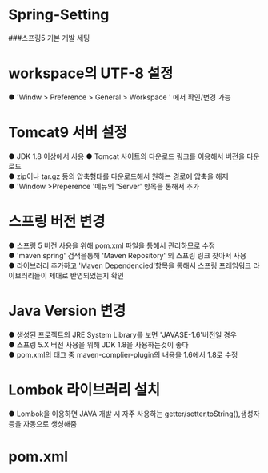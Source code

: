 # Spring-Setting
###스프링5 기본 개발 세팅

# workspace의 UTF-8 설정
● 'Windw > Preference > General > Workspace ' 에서 확인/변경 가능<br>

# Tomcat9 서버 설정
● JDK 1.8 이상에서 사용
● Tomcat 사이트의 다운로드 링크를 이용해서 버전을 다운로드<br>
● zip이나 tar.gz 등의 압축형태를 다운로드해서 원하는 경로에 압축을 해제<br>
● 'Window >Preperence '메뉴의 'Server' 항목을 통해서 추가<br>

# 스프링 버전 변경
● 스프링 5 버전 사용을 위해 pom.xml 파일을 통해서 관리하므로 수정<br>
● 'maven spring' 검색을통해 'Maven Repository' 의 스프링 링크 찾아서 사용<br>
● 라이브러리 추가하고 'Maven Dependencied'항목을 통해서 스프링 프레임워크 라이브러리들이 제대로 반영되었는지 확인<br>

# Java Version 변경
● 생성된 프로젝트의 JRE System Library를 보면 'JAVASE-1.6'버전일 경우<br>
● 스프링 5.X 버전 사용을 위해 JDK 1.8을 사용하는것이 좋다<br>
● pom.xml의 <plugin> 태그 중 maven-complier-plugin의 내용을 1.6에서 1.8로 수정<br>
  
# Lombok 라이브러리 설치
● Lombok을 이용하면 JAVA 개발 시 자주 사용하는 getter/setter,toString(),생성자 등을 자동으로 생성해줌<br>
  
# pom.xml 

